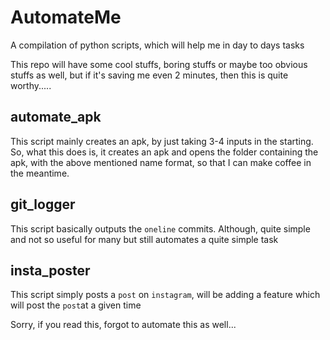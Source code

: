 # AutomateMe
A compilation of python scripts, which will help me in day to days tasks

This repo will have some cool stuffs, boring stuffs or maybe too obvious stuffs as well, but if it's saving me even 2 minutes, then this is quite worthy.....

## automate_apk
This script mainly creates an apk, by just taking 3-4 inputs in the starting.
So, what this does is, it creates an apk and opens the folder containing the apk, with the above mentioned name format, so that I can make coffee in the meantime.

## git_logger
This script basically outputs the `oneline` commits. Although, quite simple and not so useful for many but still automates a quite simple task

## insta_poster
This script simply posts a `post` on `instagram`, will be adding a feature which will post the `post`at a given time 

Sorry, if you read this, forgot to automate this as well...
